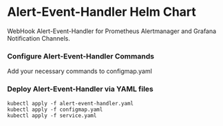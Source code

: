 # Alert-Event-Handler Helm Chart
WebHook Alert-Event-Handler for Prometheus Alertmanager and Grafana Notification Channels.

### Configure Alert-Event-Handler Commands
Add your necessary commands to configmap.yaml

### Deploy Alert-Event-Handler via YAML files

```
kubectl apply -f alert-event-handler.yaml
kubectl apply -f configmap.yaml
kubectl apply -f service.yaml
```
